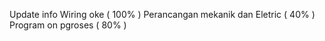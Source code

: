 Update info 
Wiring oke ( 100% )
Perancangan mekanik dan Eletric ( 40% )  
Program on pgroses  ( 80% )
